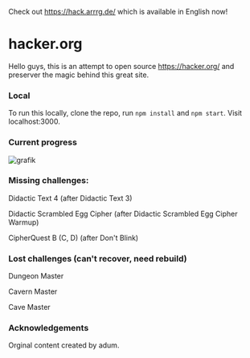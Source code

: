 Check out https://hack.arrrg.de/ which is available in English now!

# hacker.org

Hello guys, this is an attempt to open source https://hacker.org/ and preserver the magic behind this great site.

### Local

To run this locally, clone the repo, run `npm install` and `npm start`. Visit localhost:3000.

### Current progress

![grafik](https://user-images.githubusercontent.com/13507950/90310066-505bd600-deee-11ea-82f1-b7034698b423.png)

### Missing challenges:

Didactic Text 4 (after Didactic Text 3)

Didactic Scrambled Egg Cipher (after Didactic Scrambled Egg Cipher Warmup)

CipherQuest B (C, D) (after Don't Blink)

### Lost challenges (can't recover, need rebuild)

Dungeon Master

Cavern Master

Cave Master

### Acknowledgements

Orginal content created by adum.
